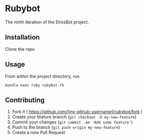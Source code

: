 # Rubybot

The ninth iteration of the ElrosBot project.

## Installation

Clone the repo

## Usage

From within the project directory, run

`bundle exec ruby rubybot.rb`

## Contributing

1. Fork it ( https://github.com/[my-github-username]/rubybot/fork )
2. Create your feature branch (`git checkout -b my-new-feature`)
3. Commit your changes (`git commit -am 'Add some feature'`)
4. Push to the branch (`git push origin my-new-feature`)
5. Create a new Pull Request

